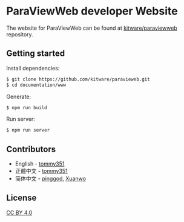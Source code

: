 # ParaViewWeb developer Website

The website for ParaViewWeb can be found at [kitware/paraviewweb](https://github.com/kitware/paraviewweb) repository.

## Getting started

Install dependencies:

``` bash
$ git clone https://github.com/kitware/paravieweb.git
$ cd documentation/www
```

Generate:

``` bash
$ npm run build
```

Run server:

``` bash
$ npm run server
```

## Contributors

- English - [tommy351](https://github.com/tommy351)
- 正體中文 - [tommy351](https://github.com/tommy351)
- 简体中文 - [pinggod](https://github.com/pinggod), [Xuanwo](https://github.com/Xuanwo)

## License

[CC BY 4.0](http://creativecommons.org/licenses/by/4.0/)

[tommy351]: https://github.com/tommy351
[pinggod]: https://github.com/pinggod
